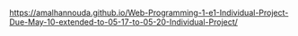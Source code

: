 https://amalhannouda.github.io/Web-Programming-1-e1-Individual-Project-Due-May-10-extended-to-05-17-to-05-20-Individual-Project/

